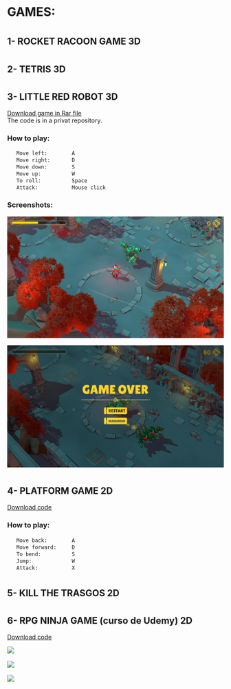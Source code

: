 # GAMES:
#  

  
## 1- ROCKET RACOON GAME 3D

#  
#  
## 2- TETRIS 3D

#  
#  
## 3- LITTLE RED ROBOT 3D
[Download game in Rar file](https://github.com/DamianPyCoder/Unity__Games__x6/tree/main/red_robot_executable)  
The code is in a privat repository.

### How to play:
```
   Move left:        A
   Move right:       D
   Move down:        S
   Move up:          W
   To roll:          Space
   Attack:           Mouse click
```



### Screenshots:
![](https://github.com/DamianPyCoder/Unity__Games__x6/blob/main/red_robot_executable/screenshots/robot2.png)

![](https://github.com/DamianPyCoder/Unity__Games__x6/blob/main/red_robot_executable/screenshots/robot6.png)  







#  
#  
## 4- PLATFORM GAME 2D
[Download code](https://github.com/DamianPyCoder/Unity__Games__x6/tree/main/Screenshots_platformGame)

### How to play:
```
   Move back:        A
   Move forward:     D
   To bend:          S
   Jump:             W
   Attack:           X
```




#  
#  
## 5- KILL THE TRASGOS 2D


#  
#  
## 6- RPG NINJA GAME (curso de Udemy) 2D
[Download code](https://github.com/DamianPyCoder/Unity__Games__x6/tree/main/Code_RPG)

![](https://github.com/DamianPyCoder/Unity__Game__EndlessRunner3D/blob/main/Screenshots_RPGGame/6.png)  

![](https://github.com/DamianPyCoder/Unity__Game__EndlessRunner3D/blob/main/Screenshots_RPGGame/2.png)  

![](https://github.com/DamianPyCoder/Unity__Game__EndlessRunner3D/blob/main/Screenshots_RPGGame/9.png)  

